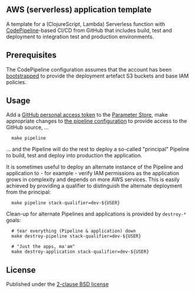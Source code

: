 ## AWS (serverless) application template

A template for a (ClojureScript, Lambda) Serverless function with
[CodePipeline][codepipeline]-based CI/CD from GitHub that includes build, test
and deployment to integration test and production environments.

## Prerequisites

The CodePipeline configuration assumes that the account has been
[bootstrapped][bootstrap] to provide the deployment artefact S3 buckets and
base IAM policies.

## Usage

Add a [GitHub personal access token][accesstoken] to the [Parameter
Store][paramstore], make appropriate changes to [the pipeline
configuration][config] to provide access to the GitHub source, ...

```
  make pipeline
```

... and the Pipeline will do the rest to deploy a so-called "principal"
Pipeline to build, test and deploy into production the application.

It is sometimes useful to deploy an alternate instance of the Pipeline and
application to - for example - verify IAM permissions as the application grows
in complexity and depends on more AWS services.  This is easily achieved by
providing a qualifier to distinguish the alternate deployment from the
principal:

```
  make pipeline stack-qualifier=dev-${USER}
```

Clean-up for alternate Pipelines and applications is provided by `destroy-*`
goals:

```
  # tear everything (Pipeline & application) down
  make destroy-pipeline stack-qualifier=dev-${USER}
```

```
  # "Just the apps, ma'am"
  make destroy-application stack-qualifier=dev-${USER}
```


## License

Published under the [2-clause BSD license][license]

[codepipeline]: https://aws.amazon.com/codepipeline/
[bootstrap]: https://github.com/sinistral/aws-slave-infra
[accesstoken]: https://help.github.com/en/articles/creating-a-personal-access-token-for-the-command-line
[paramstore]: https://docs.aws.amazon.com/systems-manager/latest/userguide/systems-manager-paramstore.html
[config]: https://github.com/sinistral/aws-serverless-application-template/blob/master/cloudformation/ssapp-pipeline/template/ssapp-pipeline.yaml

[license]: https://opensource.org/licenses/BSD-2-Clause
